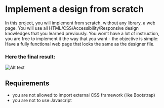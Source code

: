 # Implement a design from scratch
In this project, you will implement from scratch, without any library, a web page. You will use all HTML/CSS/Accessibility/Responsive design knowledges that you learned previously.
You won’t have a lot of instruction, you are free to implement it the way that you want - the objective is simple: Have a fully functional web page that looks the same as the designer file.
<h3> Here the final result: </h3>
<img src="img 1.jpeg" alt="Alt text" title="Figma"> 

<h2> Requirements </h2>
<ul> 
    <li> you are not allowed to import external CSS framework (like Bootstrap) </li>
    <li> you are not to use Javascript </il>
</ul>

